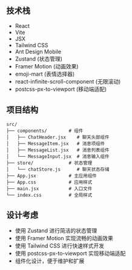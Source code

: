 ## 技术栈

- React
- Vite
- JSX
- Tailwind CSS
- Ant Design Mobile
- Zustand (状态管理)
- Framer Motion (动画效果)
- emoji-mart (表情选择器)
- react-infinite-scroll-component (无限滚动)
- postcss-px-to-viewport (移动端适配)

## 项目结构

```
src/
├── components/        # 组件
│   ├── ChatHeader.jsx    # 聊天头部组件
│   ├── MessageItem.jsx   # 消息项组件
│   ├── MessageList.jsx   # 消息列表组件
│   └── MessageInput.jsx  # 消息输入组件
├── store/             # 状态管理
│   └── chatStore.js      # 聊天状态存储
├── App.jsx            # 主应用组件
├── App.css            # 应用样式
├── main.jsx           # 入口文件
└── index.css          # 全局样式
```

## 设计考虑

- 使用 Zustand 进行简洁的状态管理
- 使用 Framer Motion 实现流畅的动画效果
- 使用 Tailwind CSS 进行快速样式开发
- 使用 postcss-px-to-viewport 实现移动端适配
- 组件化设计，便于维护和扩展

